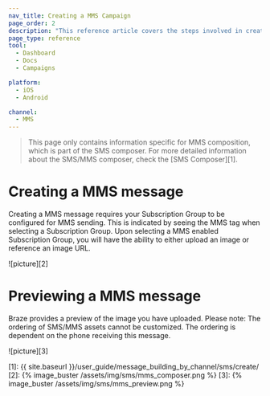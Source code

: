 ```yaml
---
nav_title: Creating a MMS Campaign
page_order: 2
description: "This reference article covers the steps involved in creating and sending a MMS message."
page_type: reference
tool:
  - Dashboard
  - Docs
  - Campaigns

platform:
  - iOS
  - Android

channel:
  - MMS
---
```


> This page only contains information specific for MMS composition, which is part of the SMS composer.  For more detailed information about the SMS/MMS composer, check the [SMS Composer][1].

# Creating a MMS message

Creating a MMS message requires your Subscription Group to be configured for MMS sending.  This is indicated by seeing the MMS tag when selecting a Subscription Group.  Upon selecting a MMS enabled Subscription Group, you will have the ability to either upload an image or reference an image URL.

![picture][2]

# Previewing a MMS message

Braze provides a preview of the image you have uploaded.  Please note: The ordering of SMS/MMS assets cannot be customized.  The ordering is dependent on the phone receiving this message.

![picture][3]



[1]: {{ site.baseurl }}/user_guide/message_building_by_channel/sms/create/
[2]: {% image_buster /assets/img/sms/mms_composer.png %}
[3]: {% image_buster /assets/img/sms/mms_preview.png %}
